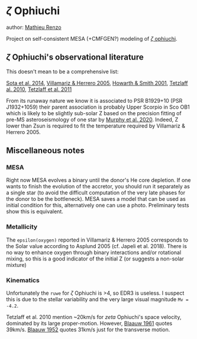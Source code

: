 # $\zeta$ Ophiuchi

author: [Mathieu Renzo](mailto:mrenzo@flatironinstitute.org)

Project on self-consistent MESA (+CMFGEN?) modeling of [$\zeta$ ophiuchi](http://simbad.u-strasbg.fr/simbad/sim-id?Ident=zeta+ophiuchi&NbIdent=1&Radius=2&Radius.unit=arcmin&submit=submit+id).

## $\zeta$ Ophiuchi's observational literature

This doesn't mean to be a comprehensive list:

[Sota et al. 2014](https://ui.adsabs.harvard.edu/abs/2014ApJS..211...10S/abstract),
[Villamariz & Herrero 2005](https://www.aanda.org/articles/aa/pdf/2005/40/aa2848-05.p),
[Howarth & Smith 2001](https://ui.adsabs.harvard.edu/abs/2001MNRAS.327..353H/abstract),
[Tetzlaff al. 2010](https://ui.adsabs.harvard.edu/abs/2010MNRAS.402.2369T/abstract),
[Tetzlaff et al. 2011](https://ui.adsabs.harvard.edu/abs/2011MNRAS.410..190T/abstract)

From its runaway nature we know it is associated to PSR B1929+10 (PSR
J1932+1059) their parent association is probably Upper Scorpio in Sco
OB1 which is likely to be slightly sub-solar Z based on the precision
fitting of pre-MS asteroseismology of one star by [Murphy et al. 2020](https://ui.adsabs.harvard.edu/abs/2020arXiv201111821M/abstract).
Indeed, Z lower than Zsun is required to fit the temperature required
by Villamariz & Herrero 2005.

## Miscellaneous notes

### MESA

Right now MESA evolves a binary until the donor's He core depletion.
If one wants to finish the evolution of the accretor, you should run
it separately as a single star (to avoid the difficult computation of
the very late phases for the donor to be the bottleneck). MESA saves a
model that can be used as initial condition for this, alternatively
one can use a photo. Preliminary tests show this is equivalent.

### Metallicity

The `epsilon(oxygen)` reported in Villamariz & Herrero 2005
corresponds to the Solar value according to Asplund 2005 (cf. Japeli
et al. 2018). There is no way to enhance oxygen through binary
interactions and/or rotational mixing, so this is a good indicator of
the initial Z (or suggests a non-solar mixture)

### Kinematics

Unfortunately the `ruwe` for $\zeta$ Ophiuchi is >4, so EDR3 is
useless. I suspect this is due to the stellar variability and the very
large visual magnitude `Mv = -4.2`.

Tetzlaff et al. 2010 mention ~20km/s for $zeta$ Ophiuchi's space
velocity, dominated by its large proper-motion. However, [Blaauw
1961](https://ui.adsabs.harvard.edu/abs/1961BAN....15..265B/abstract)
quotes 39km/s. [Blaauw
1952](https://ui.adsabs.harvard.edu/abs/1952BAN....11..414B/abstract)
quotes 31km/s just for the transverse motion.

